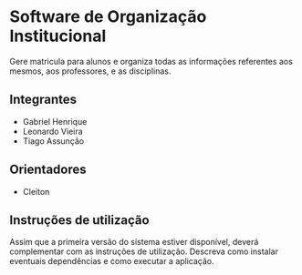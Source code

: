 # Software de Organização Institucional
Gere matricula para alunos e organiza todas as informações referentes aos mesmos, aos professores, e as disciplinas.

## Integrantes
* Gabriel Henrique
* Leonardo Vieira
* Tiago Assunção

## Orientadores
* Cleiton

## Instruções de utilização
Assim que a primeira versão do sistema estiver disponível, deverá complementar com as instruções de utilização. Descreva como instalar eventuais dependências e como executar a aplicação.
